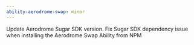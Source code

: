 ```yaml
---
ability-aerodrome-swap: minor
---
```


Update Aerodrome Sugar SDK version. Fix Sugar SDK dependency issue when installing the Aerodrome Swap Ability from NPM
